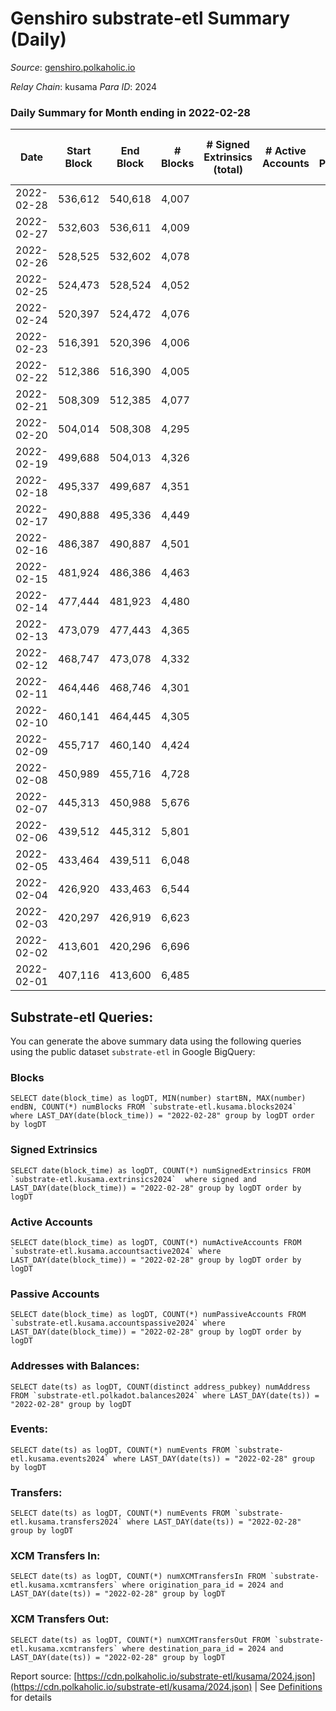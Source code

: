 # Genshiro substrate-etl Summary (Daily)

_Source_: [genshiro.polkaholic.io](https://genshiro.polkaholic.io)

*Relay Chain*: kusama
*Para ID*: 2024



### Daily Summary for Month ending in 2022-02-28


| Date | Start Block | End Block | # Blocks | # Signed Extrinsics (total) | # Active Accounts | # Passive | # New | # Addresses with Balances | # Events | # Transfers | # XCM Transfers In | # XCM Transfers Out | Issues | 
| ---- | ----------- | --------- | -------- | --------------------------- | ----------------- | --------- | ----- | ------------------------- | -------- | ----------- | ------------------ | ------------------- | ------ |
| 2022-02-28 | 536,612 | 540,618 | 4,007 |  |  |  |  | 20 | 8,021 |   |   |   |  |
| 2022-02-27 | 532,603 | 536,611 | 4,009 |  |  |  |  | 20 | 8,025 |   |   |   |  |
| 2022-02-26 | 528,525 | 532,602 | 4,078 |  |  |  |  | 20 | 8,163 |   |   |   |  |
| 2022-02-25 | 524,473 | 528,524 | 4,052 |  |  |  |  | 20 | 8,110 |   |   |   |  |
| 2022-02-24 | 520,397 | 524,472 | 4,076 |  |  |  |  | 20 | 8,159 |   |   |   |  |
| 2022-02-23 | 516,391 | 520,396 | 4,006 |  |  |  |  | 20 | 8,019 |   |   |   |  |
| 2022-02-22 | 512,386 | 516,390 | 4,005 |  |  |  |  | 20 | 8,017 |   |   |   |  |
| 2022-02-21 | 508,309 | 512,385 | 4,077 |  |  |  |  | 20 | 8,160 |   |   |   |  |
| 2022-02-20 | 504,014 | 508,308 | 4,295 |  |  |  |  | 20 | 8,597 |   |   |   |  |
| 2022-02-19 | 499,688 | 504,013 | 4,326 |  |  |  |  | 20 | 8,660 |   |   |   |  |
| 2022-02-18 | 495,337 | 499,687 | 4,351 |  |  |  |  | 20 | 8,709 |   |   |   |  |
| 2022-02-17 | 490,888 | 495,336 | 4,449 |  |  |  |  | 20 | 8,905 |   |   |   |  |
| 2022-02-16 | 486,387 | 490,887 | 4,501 |  |  |  |  | 20 | 9,010 |   |   |   |  |
| 2022-02-15 | 481,924 | 486,386 | 4,463 |  |  |  |  | 20 | 8,933 |   |   |   |  |
| 2022-02-14 | 477,444 | 481,923 | 4,480 |  |  |  |  | 20 | 8,968 |   |   |   |  |
| 2022-02-13 | 473,079 | 477,443 | 4,365 |  |  |  |  | 20 | 8,737 |   |   |   |  |
| 2022-02-12 | 468,747 | 473,078 | 4,332 |  |  |  |  | 20 | 8,671 |   |   |   |  |
| 2022-02-11 | 464,446 | 468,746 | 4,301 |  |  |  |  | 20 | 8,609 |   |   |   |  |
| 2022-02-10 | 460,141 | 464,445 | 4,305 |  |  |  |  | 20 | 8,618 |   |   |   |  |
| 2022-02-09 | 455,717 | 460,140 | 4,424 |  |  |  |  | 20 | 8,855 |   |   |   |  |
| 2022-02-08 | 450,989 | 455,716 | 4,728 |  |  |  |  | 20 | 9,464 |   |   |   |  |
| 2022-02-07 | 445,313 | 450,988 | 5,676 |  |  |  |  | 20 | 11,361 |   |   |   |  |
| 2022-02-06 | 439,512 | 445,312 | 5,801 |  |  |  |  | 20 | 11,612 |   |   |   |  |
| 2022-02-05 | 433,464 | 439,511 | 6,048 |  |  |  |  | 20 | 12,106 |   |   |   |  |
| 2022-02-04 | 426,920 | 433,463 | 6,544 |  |  |  |  | 20 | 13,099 |   |   |   |  |
| 2022-02-03 | 420,297 | 426,919 | 6,623 |  |  |  |  | 20 | 13,257 |   |   |   |  |
| 2022-02-02 | 413,601 | 420,296 | 6,696 |  |  |  |  | 20 | 13,403 |   |   |   |  |
| 2022-02-01 | 407,116 | 413,600 | 6,485 |  |  |  |  | 20 | 12,981 |   |   |   |  |

## Substrate-etl Queries:
You can generate the above summary data using the following queries using the public dataset `substrate-etl` in Google BigQuery:


### Blocks
```
SELECT date(block_time) as logDT, MIN(number) startBN, MAX(number) endBN, COUNT(*) numBlocks FROM `substrate-etl.kusama.blocks2024`  where LAST_DAY(date(block_time)) = "2022-02-28" group by logDT order by logDT
```


### Signed Extrinsics
```
SELECT date(block_time) as logDT, COUNT(*) numSignedExtrinsics FROM `substrate-etl.kusama.extrinsics2024`  where signed and LAST_DAY(date(block_time)) = "2022-02-28" group by logDT order by logDT
```


### Active Accounts
```
SELECT date(block_time) as logDT, COUNT(*) numActiveAccounts FROM `substrate-etl.kusama.accountsactive2024` where LAST_DAY(date(block_time)) = "2022-02-28" group by logDT order by logDT
```


### Passive Accounts
```
SELECT date(block_time) as logDT, COUNT(*) numPassiveAccounts FROM `substrate-etl.kusama.accountspassive2024` where LAST_DAY(date(block_time)) = "2022-02-28" group by logDT order by logDT
```


### Addresses with Balances:
```
SELECT date(ts) as logDT, COUNT(distinct address_pubkey) numAddress FROM `substrate-etl.polkadot.balances2024` where LAST_DAY(date(ts)) = "2022-02-28" group by logDT
```


### Events:
```
SELECT date(ts) as logDT, COUNT(*) numEvents FROM `substrate-etl.kusama.events2024` where LAST_DAY(date(ts)) = "2022-02-28" group by logDT
```


### Transfers:
```
SELECT date(ts) as logDT, COUNT(*) numEvents FROM `substrate-etl.kusama.transfers2024` where LAST_DAY(date(ts)) = "2022-02-28" group by logDT
```


### XCM Transfers In:
```
SELECT date(ts) as logDT, COUNT(*) numXCMTransfersIn FROM `substrate-etl.kusama.xcmtransfers` where origination_para_id = 2024 and LAST_DAY(date(ts)) = "2022-02-28" group by logDT
```


### XCM Transfers Out:
```
SELECT date(ts) as logDT, COUNT(*) numXCMTransfersOut FROM `substrate-etl.kusama.xcmtransfers` where destination_para_id = 2024 and LAST_DAY(date(ts)) = "2022-02-28" group by logDT
```



Report source: [https://cdn.polkaholic.io/substrate-etl/kusama/2024.json](https://cdn.polkaholic.io/substrate-etl/kusama/2024.json) | See [Definitions](/DEFINITIONS.md) for details
